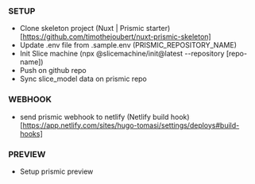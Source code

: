 ### SETUP

* Clone skeleton project (Nuxt | Prismic starter)[https://github.com/timothejoubert/nuxt-prismic-skeleton] 
* Update .env file from .sample.env (PRISMIC_REPOSITORY_NAME)
* Init Slice machine (npx @slicemachine/init@latest --repository [repo-name])
* Push on github repo
* Sync slice_model data on prismic repo  


### WEBHOOK
* send prismic webhook to netlify (Netlify build hook)[https://app.netlify.com/sites/hugo-tomasi/settings/deploys#build-hooks]


### PREVIEW
* Setup prismic preview
